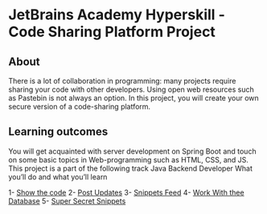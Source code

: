 # JetBrains Academy Hyperskill - Code Sharing Platform Project

## About
There is a lot of collaboration in programming: many projects require sharing your code with other developers.
Using open web resources such as Pastebin is not always an option. In this project, you will create your own secure version of a code-sharing platform.

## Learning outcomes

You will get acquainted with server development on Spring Boot and touch on some basic topics in Web-programming such as HTML, CSS, and JS.
This project is a part of the following track
Java Backend Developer
What you’ll do and what you’ll learn

1- <a href="1-show-the-code/task.md">Show the code</a>
2- <a href="2-post-updates/task.md">Post Updates</a>
3- <a href="3-snippets-feed/task.md">Snippets Feed</a>
4- <a href="4-work-with-the-database/task.md">Work With thee Database</a>
5- <a href="5-super-secret-snippets/task.md">Super Secret Snippets</a>
